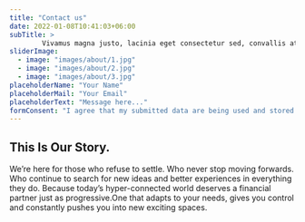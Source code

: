 ```yaml
---
title: "Contact us"
date: 2022-01-08T10:41:03+06:00
subTitle: >
        Vivamus magna justo, lacinia eget consectetur sed, convallis at tellus. Vivamus magna justo, lacinia eget consectetur sed, convallis at tellus. Cras ultricies ligula sed magna dictum porta.
sliderImage:
  - image: "images/about/1.jpg"
  - image: "images/about/2.jpg"
  - image: "images/about/3.jpg"
placeholderName: "Your Name"
placeholderMail: "Your Email"
placeholderText: "Message here..."
formConsent: "I agree that my submitted data are being used and stored for some time."
---
```


## This Is Our Story.

We’re here for those who refuse to settle. Who never stop moving forwards. Who continue to search for new
ideas and better experiences in everything they do. Because today’s hyper-connected world deserves a
financial partner just as progressive.One that adapts to your needs, gives you control and constantly pushes
you into new exciting spaces.